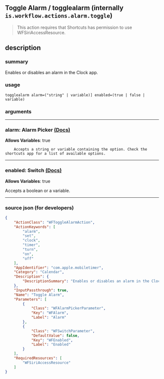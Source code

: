 
## Toggle Alarm / togglealarm (internally `is.workflow.actions.alarm.toggle`)

> This action requires that Shortcuts has permission to use WFSiriAccessResource.


## description

### summary

Enables or disables an alarm in the Clock app.


### usage
```
togglealarm alarm=("string" | variable)] enabled=(true | false | variable)
```

### arguments

---

### alarm: Alarm Picker [(Docs)](https://pfgithub.github.io/shortcutslang/gettingstarted#other-fields)
**Allows Variables**: true



		Accepts a string or variable containing the option. Check the shortcuts app for a list of available options. 

---

### enabled: Switch [(Docs)](https://pfgithub.github.io/shortcutslang/gettingstarted#switch-or-expanding-or-boolean-fields)
**Allows Variables**: true



Accepts a boolean
or a variable.

---

### source json (for developers)

```json
{
	"ActionClass": "WFToggleAlarmAction",
	"ActionKeywords": [
		"alarm",
		"set",
		"clock",
		"timer",
		"turn",
		"on",
		"off"
	],
	"AppIdentifier": "com.apple.mobiletimer",
	"Category": "Calendar",
	"Description": {
		"DescriptionSummary": "Enables or disables an alarm in the Clock app."
	},
	"InputPassthrough": true,
	"Name": "Toggle Alarm",
	"Parameters": [
		{
			"Class": "WFAlarmPickerParameter",
			"Key": "WFAlarm",
			"Label": "Alarm"
		},
		{
			"Class": "WFSwitchParameter",
			"DefaultValue": false,
			"Key": "WFEnabled",
			"Label": "Enabled"
		}
	],
	"RequiredResources": [
		"WFSiriAccessResource"
	]
}
```
